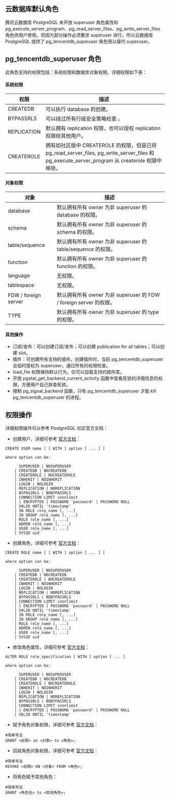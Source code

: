 ## 云数据库默认角色
腾讯云数据库 PostgreSQL 未开放 superuser 角色属性和 pg_execute_server_program、pg_read_server_files、pg_write_server_files 角色供用户使用。但因为部分操作必须要求 superuser 进行，所以云数据库 PostgreSQL 提供了 pg_tencentdb_superuser 角色用以替代 superuser。

## pg_tencentdb_superuser 角色
此角色支持的权限包括：系统权限和数据库对象权限。详细权限如下表：

#### 系统权限
| 权限        | 描述                                                         |
| ----------- | ------------------------------------------------------------ |
| CREATEDB    | 可以执行 database 的创建。                                       |
| BYPASSRLS   | 可以绕过所有行级安全策略检查 。                                |
| REPLICATION | 默认拥有 replication 权限，也可以授权 replication 权限给其他用户。 |
| CREATEROLE | 拥有如社区版中 CREATEROLE 的权限，但是已将 pg_read_server_files, pg_write_server_files 和 pg_execute_server_program 从 createrole 权限中移除。 |

#### 对象权限
| 对象                 | 描述                                                         |
| -------------------- | ------------------------------------------------------------ |
| database             | 默认拥有所有 owner 为非 superuser 的 database 的权限。             |
| schema               | 默认拥有所有 owner 为非 superuser 的 schema 的权限。               |
| table/sequence    | 默认拥有所有 owner 为非 superuser 的 table/sequence 的权限。       |
| function               | 默认拥有所有 owner 为非 superuser 的 function 的权限。             |
| language             | 无权限。                                                     |
| tablespace           | 无权限。                                                     |
| FDW / foreign server | 默认拥有所有 owner 为非 superuser 的 FDW / foreign server 的权限。 |
| TYPE                       | 默认拥有所有 owner 为非 superuser 的 type 的权限。                 |

#### 其他操作
- 订阅/发布：可以创建订阅/发布；可以创建 publication for all tables；可以创建 slot。
- 插件：可创建所有支持的插件。创建插件时，当前 pg_tencentdb_superuser 会临时提权为 superuser，通过所有的权限检查。 
- load_file 权限保持默认行为，仅可以加载支持的插件库。
- 开放 pgstat_get_backend_current_activity 函数中查看死锁的详细信息的权限，方便用户自己排查死锁。
- 限制 pg_signal_backend 函数，只有 pg_tencentdb_superuser 才能 kill pg_tencentdb_superuser 的进程。

## 权限操作
详细权限操作可以参考 PostgreSQL 社区官方文档：
- 创建用户，详细可参考 [官方文档](https://www.postgresql.org/docs/13/sql-createuser.html)：
```
CREATE USER name [ [ WITH ] option [ ... ] ]

where option can be:

      SUPERUSER | NOSUPERUSER
    | CREATEDB | NOCREATEDB
    | CREATEROLE | NOCREATEROLE
    | INHERIT | NOINHERIT
    | LOGIN | NOLOGIN
    | REPLICATION | NOREPLICATION
    | BYPASSRLS | NOBYPASSRLS
    | CONNECTION LIMIT connlimit
    | [ ENCRYPTED ] PASSWORD 'password' | PASSWORD NULL
    | VALID UNTIL 'timestamp'
    | IN ROLE role_name [, ...]
    | IN GROUP role_name [, ...]
    | ROLE role_name [, ...]
    | ADMIN role_name [, ...]
    | USER role_name [, ...]
    | SYSID uid
```

- 创建角色，详细可参考 [官方文档](https://www.postgresql.org/docs/13/sql-createrole.html)：
```
CREATE ROLE name [ [ WITH ] option [ ... ] ]

where option can be:

      SUPERUSER | NOSUPERUSER
    | CREATEDB | NOCREATEDB
    | CREATEROLE | NOCREATEROLE
    | INHERIT | NOINHERIT
    | LOGIN | NOLOGIN
    | REPLICATION | NOREPLICATION
    | BYPASSRLS | NOBYPASSRLS
    | CONNECTION LIMIT connlimit
    | [ ENCRYPTED ] PASSWORD 'password' | PASSWORD NULL
    | VALID UNTIL 'timestamp'
    | IN ROLE role_name [, ...]
    | IN GROUP role_name [, ...]
    | ROLE role_name [, ...]
    | ADMIN role_name [, ...]
    | USER role_name [, ...]
    | SYSID uid
```

- 修改角色属性，详细可参考 [官方文档](https://www.postgresql.org/docs/13/sql-alterrole.html)：
```
ALTER ROLE role_specification [ WITH ] option [ ... ]

where option can be:

      SUPERUSER | NOSUPERUSER
    | CREATEDB | NOCREATEDB
    | CREATEROLE | NOCREATEROLE
    | INHERIT | NOINHERIT
    | LOGIN | NOLOGIN
    | REPLICATION | NOREPLICATION
    | BYPASSRLS | NOBYPASSRLS
    | CONNECTION LIMIT connlimit
    | [ ENCRYPTED ] PASSWORD 'password' | PASSWORD NULL
    | VALID UNTIL 'timestamp'
```

- 赋予角色对象权限，详细可参考 [官方文档](https://www.postgresql.org/docs/13/sql-grant.html)：
```
#简单写法
GRANT <权限> on <对象> to <角色>;
```

- 回收角色对象权限，详细可参考 [官方文档](https://www.postgresql.org/docs/current/sql-revoke.html)：
```
#简单写法
REVOKE <权限> ON <对象> FROM <角色>;
```

- 将角色赋予其他角色：
```
#简单写法
GRANT <角色名> to <其他角色>;
```

